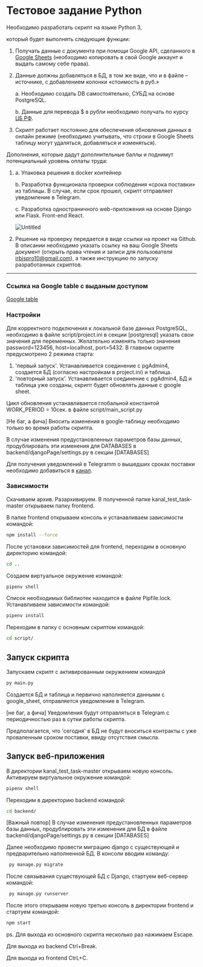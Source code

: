 
# **Тестовое задание Python**

Необходимо разработать скрипт на языке Python 3, 

который будет выполнять следующие функции:

1. Получать данные с документа при помощи Google API, сделанного в [Google Sheets](https://docs.google.com/spreadsheets/d/1f-qZEX1k_3nj5cahOzntYAnvO4ignbyesVO7yuBdv_g/edit) (необходимо копировать в свой Google аккаунт и выдать самому себе права).
2. Данные должны добавляться в БД, в том же виде, что и в файле –источнике, с добавлением колонки «стоимость в руб.»
    
    a. Необходимо создать DB самостоятельно, СУБД на основе PostgreSQL.
    
    b. Данные для перевода $ в рубли необходимо получать по курсу [ЦБ РФ](https://www.cbr.ru/development/SXML/).
    
3. Скрипт работает постоянно для обеспечения обновления данных в онлайн режиме (необходимо учитывать, что строки в Google Sheets таблицу могут удаляться, добавляться и изменяться).

Дополнения, которые дадут дополнительные баллы и поднимут потенциальный уровень оплаты труда:

1. a. Упаковка решения в docker контейнер
    
    b. Разработка функционала проверки соблюдения «срока поставки» из таблицы. В случае, если срок прошел, скрипт отправляет уведомление в Telegram.
    
    c. Разработка одностраничного web-приложения на основе Django или Flask. Front-end React.
    
    ![Untitled](https://kanalservis.notion.site/image/https%3A%2F%2Fs3-us-west-2.amazonaws.com%2Fsecure.notion-static.com%2F6ee6a638-c52e-46a0-9c2d-cb518c955fb1%2FUntitled.png?table=block&id=b1d9d345-46fe-49b7-8909-2884086d4be1&spaceId=dbcc5cf8-15c2-4d75-bb66-44a130d346fa&width=2000&userId=&cache=v2)
    

1. Решение на проверку передается в виде ссылки на проект на Github.
В описании необходимо указать ссылку на ваш Google Sheets документ (открыть права чтения и записи для пользователя [irbispro10@gmail.com](mailto:irbispro10@gmail.com)), а также инструкцию по запуску разработанных скриптов.
******************************

### Ссылка на Google table с выданым доступом
[Google table](https://docs.google.com/spreadsheets/d/1ki8CrRI7vUo0f4JqWiopPh4y7ffxX2BP2uvRg6eqb_0/edit#gid=0)

### Настройки

Для корректного подключения к локальной базе данных PostgreSQL, необходимо в файле script/project.ini в секции [postgresql] указать свои значения для переменных.
Желательно изменять только значения password=123456, host=localhost, port=5432. В главном скрипте предусмотрено 2 режима старта:

1) 'первый запуск'. Устанавливается соединение с pgAdmin4, cоздается БД (согласно настройкам в project.ini) и таблица.
2) 'повторный запуск'. Устанавливается соединение с pgAdmin4, БД и таблица уже созданы, скрипт будет обновлять данные с google sheet. 

Цикл обновления устанавливается глобальной константой WORK_PERIOD = 10сек. в файле script/main_script.py

[Не баг, а фича] Вносить изменения в google-таблицу необходимо только во время работы скрипта.

В случае изменения предустановленных параметров базы данных, продублировать эти изменения для DATABASES в backend/djangoPage/settings.py в секции [DATABASES]

Для получения уведомлений в Telegramm о вышедших сроках поставки необходимо добавиться в [канал](https://t.me/db_notice).

### Зависимости
Скачиваем архив.
Разархивируем.
В полученной папке kanal_test_task-master открываем папку frontend.

В папке frontend открываем консоль и устанавливаем зависимости командой:
```sh
npm install --force
```
После установки зависимостей для frontend, переходим в основную директорию командой:

```sh
cd ..
```
Создаем виртуальное окружение командой:
```sh
pipenv shell
```
Список необходимых библиотек находится в файле Pipfile.lock.
Устанавливаем зависимости командой:
```sh
pipenv install
```
Переходим в папку с основным скриптом командой: 
```sh
cd script/
```


## Запуск скриптa
Запускаем скрипт с активированным окружением командой
```sh
py main.py
```
Создается БД и таблица и первично наполняется данными с google_sheet, отправляется уведомление в Telegram.

[не баг, а фича] Уведомления будут отправляться в Telegram с периодичностью раз в сутки работы скрипта.

Предполагается, что 'сегодня' в БД не будут вноситься контракты с уже проваленным сроком поставки, ввиду отсутствия смысла.

## Запуск веб-приложения
В директории kanal_test_task-master открываем новую консоль.
Активируем виртуальное окружение командой:
```sh
pipenv shell
```
Переходим в директорию backend командой:
```sh
cd backend/
```
[Важный повтор] В случае изменения предустановленных параметров базы данных, продублировать эти изменения для БД в файле backend/djangoPage/settings.py в секции [DATABASES]

Далее необходимо провести миграцию django c существующей и предварительно наполненной БД. В консоли вводим команду:

```sh
 py manage.py migrate
```

После связывания существующей БД с Django, стартуем веб-сервер командой:
```sh
 py manage.py runserver
```

После этого открываем новую третью консоль в директории frontend и стартуем командой:
```sh
npm start
```
ps. Для выхода из основного скрипта несколько раз нажимаем Escape.

   Для выхода из backend Ctrl+Break.

   Для выхода из frontend CtrL+C.








